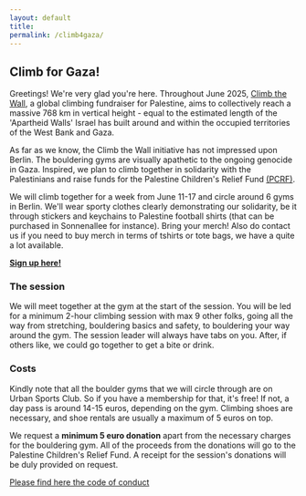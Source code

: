 ```yaml
---
layout: default
title:
permalink: /climb4gaza/
---
```


## Climb for Gaza!
Greetings! We're very glad you're here. Throughout June 2025, [Climb the Wall](https://climb-the-wall.org/), a global climbing fundraiser for Palestine, aims to collectively reach a massive 768 km in vertical height - equal to the estimated length of the 'Apartheid Walls' Israel has built around and within the occupied territories of the West Bank and Gaza.

As far as we know, the Climb the Wall initiative has not impressed upon Berlin. The bouldering gyms are visually apathetic to the ongoing genocide in Gaza. Inspired, we plan to climb together in solidarity with the Palestinians and raise funds for the Palestine Children's Relief Fund [(PCRF)](https://www.pcrf.net/).

We will climb together for a week from June 11-17 and circle around 6 gyms in Berlin. We'll wear sporty clothes clearly demonstrating our solidarity, be it through stickers and keychains to Palestine football shirts (that can be purchased in Sonnenallee for instance). Bring your merch! Also do contact us if you need to buy merch in terms of tshirts or tote bags, we have a quite a lot available.

[**Sign up here!**](https://docs.google.com/forms/d/e/1FAIpQLSf-d8RXMtvUTZMfGZ9MxcMO8w_er61BaGtJHLQMhTXz63bJ1g/viewform?usp=dialog)

### The session
We will meet together at the gym at the start of the session. You will be led for a minimum 2-hour climbing session with max 9 other folks, going all the way from stretching, bouldering basics and safety, to bouldering your way around the gym. The session leader will always have tabs on you. After, if others like, we could go together to get a bite or drink.

### Costs
Kindly note that all the boulder gyms that we will circle through are on Urban Sports Club. So if you have a membership for that, it's free! If not, a day pass is around 14-15 euros, depending on the gym. Climbing shoes are necessary, and shoe rentals are usually a maximum of 5 euros on top.  

We request a **minimum 5 euro donation** apart from the necessary charges for the bouldering gym. All of the proceeds from the donations will go to the Palestine Children's Relief Fund. A receipt for the session's donations will be duly provided on request.

[Please find here the code of conduct]( {{site.url}}/climb4gazacoc/)
